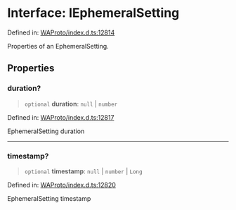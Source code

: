 # Interface: IEphemeralSetting

Defined in: [WAProto/index.d.ts:12814](https://github.com/Fokusdotid/Baileys/blob/86ad0f8078178c8586062ad3364a59e068f4b3b2/WAProto/index.d.ts#L12814)

Properties of an EphemeralSetting.

## Properties

### duration?

> `optional` **duration**: `null` \| `number`

Defined in: [WAProto/index.d.ts:12817](https://github.com/Fokusdotid/Baileys/blob/86ad0f8078178c8586062ad3364a59e068f4b3b2/WAProto/index.d.ts#L12817)

EphemeralSetting duration

***

### timestamp?

> `optional` **timestamp**: `null` \| `number` \| `Long`

Defined in: [WAProto/index.d.ts:12820](https://github.com/Fokusdotid/Baileys/blob/86ad0f8078178c8586062ad3364a59e068f4b3b2/WAProto/index.d.ts#L12820)

EphemeralSetting timestamp
